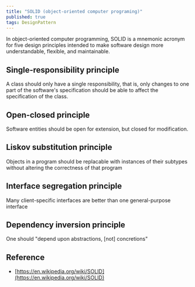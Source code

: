 ```yaml
---
title: "SOLID (object-oriented computer programing)"
published: true
tags: DesignPattern
---
```


In object-oriented computer programming, SOLID is a mnemonic acronym for five
design principles intended to make software design more understandable,
flexible, and maintainable.

## Single-responsibility principle

A class should only have a single responsibility, that is, only changes to one
part of the software's specification should be able to affect the specification
of the class.

## Open-closed principle

Software entities should be open for extension, but closed for modification.

## Liskov substitution principle

Objects in a program should be replacable with instances of their subtypes
without altering the correctness of that program

## Interface segregation principle

Many client-specific interfaces are better than one general-purpose interface

## Dependency inversion principle

One should "depend upon abstractions, [not] concretions"

## Reference

- [https://en.wikipedia.org/wiki/SOLID](https://en.wikipedia.org/wiki/SOLID)
